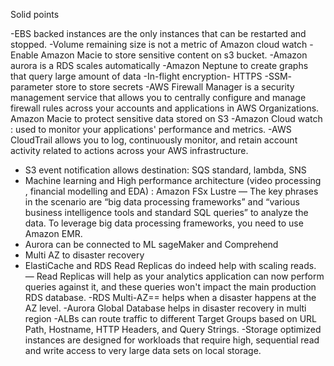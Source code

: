 Solid points

-EBS backed instances are the only instances that can be restarted and stopped.
-Volume remaining size is not a metric of Amazon cloud watch 
-Enable Amazon Macie to store sensitive content on s3 bucket.
-Amazon aurora is a RDS scales automatically
-Amazon Neptune to create graphs that query large amount of data
-In-flight encryption- HTTPS
-SSM- parameter store to store secrets
-AWS Firewall Manager is a security management service that allows you to centrally configure and manage firewall rules across your accounts and applications in AWS Organizations.
Amazon Macie to protect sensitive data stored on S3
-Amazon Cloud watch : used to monitor your applications' performance and metrics.
-AWS CloudTrail allows you to log, continuously monitor, and retain account activity related to actions across your AWS infrastructure.
- S3 event notification allows destination: SQS standard, lambda, SNS
- Machine learning and High performance architecture (video processing , financial modelling and EDA) : Amazon FSx Lustre
  — The key phrases in the scenario are “big data processing frameworks” and “various business intelligence tools and standard SQL queries” to analyze the data. To leverage big data processing frameworks, you need to use Amazon EMR.
- Aurora can be connected to ML sageMaker and Comprehend
- Multi AZ to disaster recovery
- ElastiCache and RDS Read Replicas do indeed help with scaling reads.
  — Read Replicas will help as your analytics application can now perform queries against it, and these queries won't impact the main production RDS database.
-RDS Multi-AZ== helps when a disaster happens at the AZ level.
-Aurora Global Database helps in disaster recovery in multi region 
-ALBs can route traffic to different Target Groups based on URL Path, Hostname, HTTP Headers, and Query Strings.
-Storage optimized instances are designed for workloads that require high, sequential read and write access to very large data sets on local storage.
